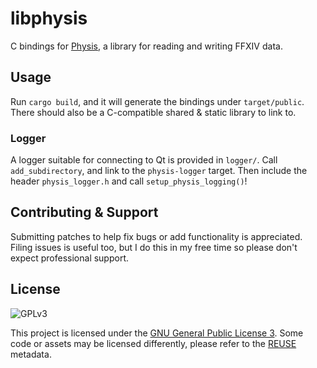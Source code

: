 # libphysis

C bindings for [Physis](https://github.com/redstrate/Physis), a library for reading and writing FFXIV data.

## Usage

Run `cargo build`, and it will generate the bindings under `target/public`. There should also be a C-compatible shared & static library to link to. 

### Logger

A logger suitable for connecting to Qt is provided in `logger/`. Call `add_subdirectory`, and link to the `physis-logger` target. Then include the header `physis_logger.h` and call `setup_physis_logging()`!

## Contributing & Support

Submitting patches to help fix bugs or add functionality is appreciated. Filing issues is useful too, but I do this in my free time so please don't expect professional support.

## License

![GPLv3](https://www.gnu.org/graphics/gplv3-127x51.png)

This project is licensed under the [GNU General Public License 3](LICENSE). Some code or assets may be licensed
differently, please refer to the [REUSE](https://reuse.software/spec/) metadata.
